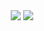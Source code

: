 
<div align="center">
<img src="https://capsule-render.vercel.app/api?type=blur&height=200&color=gradient&text=Alexy%20VANOT&textBg=false&animation=fadeIn&fontSize=70&section=header&reversal=false" />
  <picture>
    <source
      srcset="https://github-readme-stats.vercel.app/api?username=alexyvanot&show_icons=true&theme=tokyonight"
      media="(prefers-color-scheme: dark)"
    />
    <source
      srcset="https://github-readme-stats.vercel.app/api?username=alexyvanot&show_icons=true&theme=default&bg_color=white"
      media="(prefers-color-scheme: light), (prefers-color-scheme: no-preference)"
    />
    <img src="https://github-readme-stats.vercel.app/api?username=alexyvanot&show_icons=true&theme=tokyonight" />
  </picture>
</div>

<!--
**alexyvanot/alexyvanot** is a ✨ _special_ ✨ repository because its `README.md` (this file) appears on your GitHub profile.

Here are some ideas to get you started:

- 🔭 I’m currently working on ...
- 🌱 I’m currently learning ...
- 👯 I’m looking to collaborate on ...
- 🤔 I’m looking for help with ...
- 💬 Ask me about ...
- 📫 How to reach me: ...
- 😄 Pronouns: ...
- ⚡ Fun fact: ...
-->
